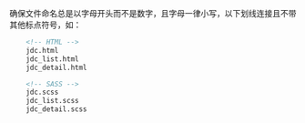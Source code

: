 
确保文件命名总是以字母开头而不是数字，且字母一律小写，以下划线连接且不带其他标点符号，如：

``` html
	<!-- HTML -->
	jdc.html
	jdc_list.html
	jdc_detail.html

	<!-- SASS -->
	jdc.scss
	jdc_list.scss
	jdc_detail.scss
```